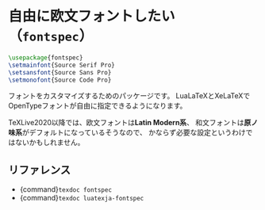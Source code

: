 # 自由に欧文フォントしたい（``fontspec``）

```latex
\usepackage{fontspec}
\setmainfont{Source Serif Pro}
\setsansfont{Source Sans Pro}
\setmonofont{Source Code Pro}
```

フォントをカスタマイズするためのパッケージです。
LuaLaTeXとXeLaTeXでOpenTypeフォントが自由に指定できるようになります。

TeXLive2020以降では、欧文フォントは**Latin Modern系**、
和文フォントは**原ノ味系**がデフォルトになっているそうなので、
かならず必要な設定というわけではないかもしれません。

## リファレンス

- {command}`texdoc fontspec`
- {command}`texdoc luatexja-fontspec`
